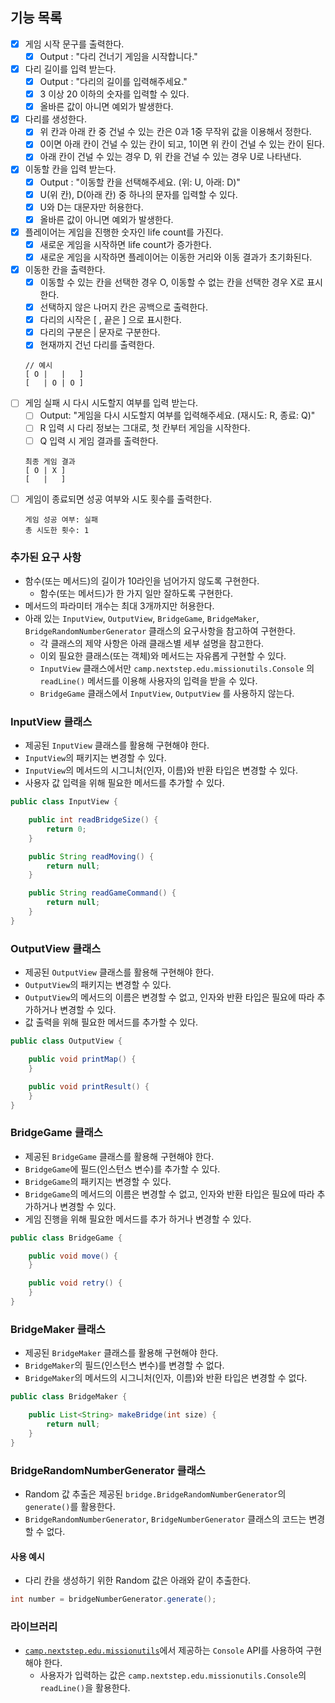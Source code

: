 ## 기능 목록

- [X] 게임 시작 문구를 출력한다.
    - [X] Output : "다리 건너기 게임을 시작합니다."
- [X] 다리 길이를 입력 받는다.
    - [X] Output : "다리의 길이를 입력해주세요."
    - [X] 3 이상 20 이하의 숫자를 입력할 수 있다.
    - [X] 올바른 값이 아니면 예외가 발생한다.
- [X] 다리를 생성한다.
    - [X] 위 칸과 아래 칸 중 건널 수 있는 칸은 0과 1중 무작위 값을 이용해서 정한다.
    - [X] 0이면 아래 칸이 건널 수 있는 칸이 되고, 1이면 위 칸이 건널 수 있는 칸이 된다.
    - [X] 아래 칸이 건널 수 있는 경우 D, 위 칸을 건널 수 있는 경우 U로 나타낸다.
- [X] 이동할 칸을 입력 받는다.
    - [X] Output : "이동할 칸을 선택해주세요. (위: U, 아래: D)"
    - [X] U(위 칸), D(아래 칸) 중 하나의 문자를 입력할 수 있다.
    - [X] U와 D는 대문자만 허용한다.
    - [X] 올바른 값이 아니면 예외가 발생한다.
- [X] 플레이어는 게임을 진행한 숫자인 life count를 가진다.
    - [X] 새로운 게임을 시작하면 life count가 증가한다.
    - [X] 새로운 게임을 시작하면 플레이어는 이동한 거리와 이동 결과가 초기화된다.
- [X] 이동한 칸을 출력한다.
    - [X] 이동할 수 있는 칸을 선택한 경우 O, 이동할 수 없는 칸을 선택한 경우 X로 표시한다.
    - [X] 선택하지 않은 나머지 칸은 공백으로 출력한다.
    - [X] 다리의 시작은 [ , 끝은 ] 으로 표시한다.
    - [X] 다리의 구분은 | 문자로 구분한다.
    - [X] 현재까지 건넌 다리를 출력한다.
    ```
    // 예시
    [ O |   |   ]
    [   | O | O ]
    ```
- [ ] 게임 실패 시 다시 시도할지 여부를 입력 받는다.
    - [ ] Output: "게임을 다시 시도할지 여부를 입력해주세요. (재시도: R, 종료: Q)"
    - [ ] R 입력 시 다리 정보는 그대로, 첫 칸부터 게임을 시작한다.
    - [ ] Q 입력 시 게임 결과를 출력한다.
    ```
    최종 게임 결과
    [ O | X ]
    [   |   ]
    ```
- [ ] 게임이 종료되면 성공 여부와 시도 횟수를 출력한다.
    ```
    게임 성공 여부: 실패
    총 시도한 횟수: 1
    ```
    
### 추가된 요구 사항

- 함수(또는 메서드)의 길이가 10라인을 넘어가지 않도록 구현한다.
  - 함수(또는 메서드)가 한 가지 일만 잘하도록 구현한다.
- 메서드의 파라미터 개수는 최대 3개까지만 허용한다.
- 아래 있는 `InputView`, `OutputView`, `BridgeGame`, `BridgeMaker`, `BridgeRandomNumberGenerator` 클래스의 요구사항을 참고하여 구현한다.
  - 각 클래스의 제약 사항은 아래 클래스별 세부 설명을 참고한다.
  - 이외 필요한 클래스(또는 객체)와 메서드는 자유롭게 구현할 수 있다.
  - `InputView` 클래스에서만 `camp.nextstep.edu.missionutils.Console` 의 `readLine()` 메서드를 이용해 사용자의 입력을 받을 수 있다.
  - `BridgeGame` 클래스에서 `InputView`, `OutputView` 를 사용하지 않는다.

### InputView 클래스
- 제공된 `InputView` 클래스를 활용해 구현해야 한다.
- `InputView`의 패키지는 변경할 수 있다.
- `InputView`의 메서드의 시그니처(인자, 이름)와 반환 타입은 변경할 수 있다.
- 사용자 값 입력을 위해 필요한 메서드를 추가할 수 있다.
```java
public class InputView {

    public int readBridgeSize() {
        return 0;
    }

    public String readMoving() {
        return null;
    }

    public String readGameCommand() {
        return null;
    }
}
```
### OutputView 클래스
- 제공된 `OutputView` 클래스를 활용해 구현해야 한다.
- `OutputView`의 패키지는 변경할 수 있다.
- `OutputView`의 메서드의 이름은 변경할 수 없고, 인자와 반환 타입은 필요에 따라 추가하거나 변경할 수 있다.
- 값 출력을 위해 필요한 메서드를 추가할 수 있다.
```java
public class OutputView {

    public void printMap() {
    }

    public void printResult() {
    }
}
```

### BridgeGame 클래스
- 제공된 `BridgeGame` 클래스를 활용해 구현해야 한다.
- `BridgeGame`에 필드(인스턴스 변수)를 추가할 수 있다.
- `BridgeGame`의 패키지는 변경할 수 있다.
- `BridgeGame`의 메서드의 이름은 변경할 수 없고, 인자와 반환 타입은 필요에 따라 추가하거나 변경할 수 있다.
- 게임 진행을 위해 필요한 메서드를 추가 하거나 변경할 수 있다.

```java
public class BridgeGame {

    public void move() {
    }

    public void retry() {
    }
}
```

### BridgeMaker 클래스
- 제공된 `BridgeMaker` 클래스를 활용해 구현해야 한다.
- `BridgeMaker`의 필드(인스턴스 변수)를 변경할 수 없다.
- `BridgeMaker`의 메서드의 시그니처(인자, 이름)와 반환 타입은 변경할 수 없다.
```java
public class BridgeMaker {

    public List<String> makeBridge(int size) {
        return null;
    }
}
```

### BridgeRandomNumberGenerator 클래스

- Random 값 추출은 제공된 `bridge.BridgeRandomNumberGenerator`의 `generate()`를 활용한다.
- `BridgeRandomNumberGenerator`, `BridgeNumberGenerator` 클래스의 코드는 변경할 수 없다.

#### 사용 예시

- 다리 칸을 생성하기 위한 Random 값은 아래와 같이 추출한다.

```java
int number = bridgeNumberGenerator.generate();
``` 

### 라이브러리

- [`camp.nextstep.edu.missionutils`](https://github.com/woowacourse-projects/mission-utils)에서 제공하는 `Console` API를 사용하여 구현해야 한다.
  - 사용자가 입력하는 값은 `camp.nextstep.edu.missionutils.Console`의 `readLine()`을 활용한다.

